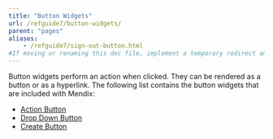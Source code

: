 ```yaml
---
title: "Button Widgets"
url: /refguide7/button-widgets/
parent: "pages"
aliases:
    - /refguide7/sign-out-button.html
#If moving or renaming this doc file, implement a temporary redirect and let the respective team know they should update the URL in the product. See Mapping to Products for more details.
---
```



Button widgets perform an action when clicked. They can be rendered as a button or as a hyperlink. The following list contains the button widgets that are included with Mendix:

*   [Action Button](action-button)
*   [Drop Down Button](drop-down-button)
*   [Create Button](new-button)
